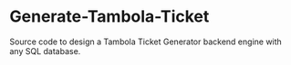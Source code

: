 # Generate-Tambola-Ticket
Source code to design a Tambola Ticket Generator backend engine with any SQL database. 
